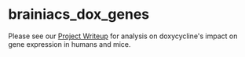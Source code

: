 # brainiacs_dox_genes

Please see our [Project Writeup](./Final.md) for analysis on doxycycline's impact on gene expression in humans and mice.
